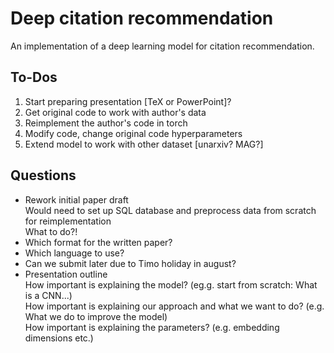 # Deep citation recommendation
An implementation of a deep learning model for citation recommendation.

## To-Dos
1. Start preparing presentation [TeX or PowerPoint]?
2. Get original code to work with author's data
3. Reimplement the author's code in torch
4. Modify code, change original code hyperparameters
5. Extend model to work with other dataset [unarxiv? MAG?] 

## Questions
* Rework initial paper draft  
    Would need to set up SQL database and preprocess data from scratch for reimplementation  
    What to do?!
* Which format for the written paper?
* Which language to use?
* Can we submit later due to Timo holiday in august?
* Presentation outline  
    How important is explaining the model? (eg.g. start from scratch: What is a CNN...)  
    How important is explaining our approach and what we want to do? (e.g. What we do to improve the model)  
    How important is explaining the parameters? (e.g. embedding dimensions etc.)
